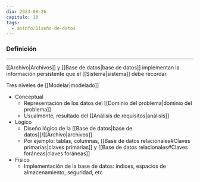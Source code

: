 ```yaml
---
dia: 2023-08-26
capitulo: 10
tags:
  - aninfo/Diseño-de-datos
---
```

### Definición
---
[[Archivo|Archivos]] y [[Base de datos|base de datos]] implementan la información persistente que el [[Sistema|sistema]] debe recordar.

Tres niveles de [[Modelar|modelado]]
* Conceptual
	* Representación de los datos del [[Dominio del problema|dominio del problema]]
	* Usualmente, resultado del [[Análisis de requisitos|análisis]]
* Lógico
	* Diseño lógico de la [[Base de datos|base de datos]]/[[Archivo|archivos]]
	* Por  ejemplo: tablas, columnas, [[Base de datos relacionales#Claves primarias|claves primarias]] y [[Base de datos relacionales#Claves foráneas|claves foráneas]]
* Físico
	* Implementación de la base de datos: índices, espacios de almacenamiento, seguridad, etc
